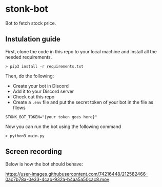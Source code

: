 # stonk-bot
Bot to fetch stock price.


## Instulation guide

First, clone the code in this repo to your local machine and install all the needed requirements.

```
> pip3 install -r requirements.txt
```

Then, do the following:
- Create your bot in Discord
- Add it to your Discord server
- Check out this repo
- Create a `.env` file and put the secret token of your bot in the file as fllows

```
STONK_BOT_TOKEN="{your token goes here}"
```

Now you can run the bot using the following command
```
> python3 main.py
```

## Screen recording
Below is how the bot should behave:

https://user-images.githubusercontent.com/74216448/212582466-0ac7b78a-0e33-4cab-932a-b4aa5a50cac8.mov
